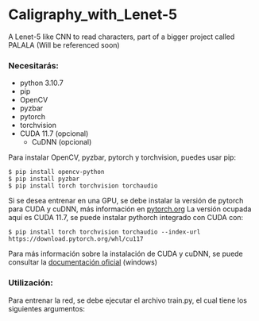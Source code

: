 # Caligraphy_with_Lenet-5
A Lenet-5 like CNN to read characters, part of a bigger project called PALALA (Will be referenced soon)

### Necesitarás:
- python 3.10.7
- pip
- OpenCV
- pyzbar
- pytorch
- torchvision
- CUDA 11.7 (opcional)
  - CuDNN (opcional)

Para instalar OpenCV, pyzbar, pytorch y torchvision, puedes usar pip:
```
$ pip install opencv-python
$ pip install pyzbar
$ pip install torch torchvision torchaudio
```

Si se desea entrenar en una GPU, se debe instalar la versión de pytorch para CUDA y cuDNN, más información en [pytorch.org](https://pytorch.org/get-started/locally/)
La versión ocupada aquí es CUDA 11.7, se puede instalar pythorch integrado con CUDA con:
```
$ pip install torch torchvision torchaudio --index-url https://download.pytorch.org/whl/cu117
```
Para más información sobre la instalación de CUDA y cuDNN, se puede consultar la [documentación oficial](https://docs.nvidia.com/cuda/cuda-installation-guide-microsoft-windows/index.html) (windows)

### Utilización:
Para entrenar la red, se debe ejecutar el archivo train.py, el cual tiene los siguientes argumentos:
